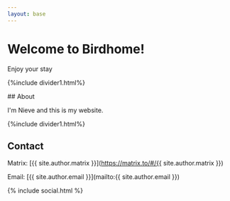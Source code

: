 ```yaml
---
layout: base 
---
```

# Welcome to Birdhome!

Enjoy your stay

{%include divider1.html%}

<div class="flex gap-2.5">
  <div markdown="1">

  </div>
  <div markdown="1">
## About

I'm Nieve and this is my website.
  </div>

</div>

{%include divider1.html%}

## Contact

Matrix: [{{ site.author.matrix }}](https://matrix.to/#/{{ site.author.matrix }})

Email: [{{ site.author.email }}](mailto:{{ site.author.email }})

{% include social.html %}

<style>
</style>